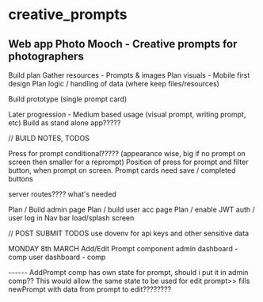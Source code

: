 # creative_prompts

## Web app Photo Mooch - Creative prompts for photographers

Build plan
Gather resources - Prompts & images
Plan visuals - Mobile first design
Plan logic / handling of data (where keep files/resources)

Build prototype (single prompt card)

Later progression - Medium based usage (visual prompt, writing prompt, etc)
Build as stand alone app?????

// BUILD NOTES, TODOS

Press for prompt conditional????? (appearance wise, big if no prompt on screen then smaller for a reprompt)
Position of press for prompt and filter button, when prompt on screen.
Prompt cards need save / completed buttons

server routes???? what's needed

Plan / Build admin page
Plan / build user acc page
Plan / enable JWT auth / user log in
Nav bar
load/splash screen

// POST SUBMIT TODOS
use dovenv for api keys and other sensitive data

MONDAY 8th MARCH
Add/Edit Prompt component
admin dashboard - comp
user dashboard - comp

------ AddPrompt comp has own state for prompt, should i put it in admin comp?? This would allow the same state to be used for edit prompt>> fills newPrompt with data from prompt to edit????????
